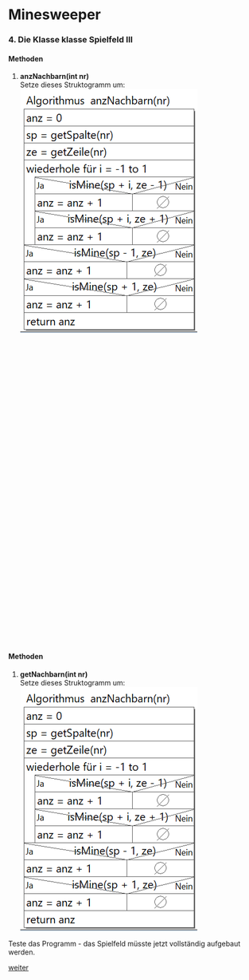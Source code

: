   <meta charset="utf-8" />
  <title>Informatik</title>
  <link rel="stylesheet" href="https://Hi2272.github.io/StyleMD.css">
 
 # Minesweeper

### 4. Die Klasse klasse Spielfeld III

#### Methoden
1. **anzNachbarn(int nr)**  
   Setze dieses Struktogramm um:  
   ![alt text](StruktugrammNachbarn.png)

  <section>
    <iframe
    srcdoc="<script>window.jo_doc = window.frameElement.textContent;</script><script src='https://Hi2272.github.io/include/js/includeide/includeIDE.js'></script>"
    width="100%" height="600" frameborder="0">
    {'id': 'Java', 'speed': 2000, 
    'withBottomPanel': true ,'withPCode': false ,'with5Console': true ,
    'withFileList': true ,'withErrorList': true}
    <script id="javaCode" type="plain/text" title="Spielfeld.java" src="05Spielfeld.java"></script>
    <script id="javaCode" type="plain/text" title="Kachel.java" src="03Kachel.java"></script>
  <script id="javaCode" type="plain/text" title="Platte.java" src="03Platte.java"></script>
  <script id="javaCode" type="plain/text" title="Mine.java" src="03Mine.java"></script>
  
  </script>

   </iframe>
</section>

#### Methoden
1. **getNachbarn(int nr)**  
   Setze dieses Struktogramm um:  
   ![alt text](StruktugrammNachbarn.png)

Teste das Programm - das Spielfeld müsste jetzt vollständig aufgebaut werden.

[weiter](06Mine.html)

